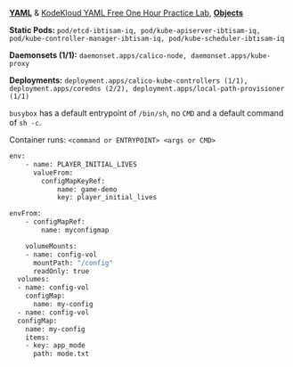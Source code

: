 [**YAML**](https://github.com/ibtisam-iq/nectar/blob/main/yaml/README.md) & [KodeKloud YAML Free One Hour Practice Lab](https://kodekloud.com/pages/free-labs/kubernetes/yaml), [**Objects**](./01-core-concepts/objects.md)

**Static Pods:** `pod/etcd-ibtisam-iq, pod/kube-apiserver-ibtisam-iq, pod/kube-controller-manager-ibtisam-iq, pod/kube-scheduler-ibtisam-iq`

**Daemonsets (1/1):** `daemonset.apps/calico-node, daemonset.apps/kube-proxy`

**Deployments:** `deployment.apps/calico-kube-controllers (1/1), deployment.apps/coredns (2/2), deployment.apps/local-path-provisioner (1/1)`

`busybox` has a default entrypoint of `/bin/sh`, no `CMD` and a default command of `sh -c`.

Container runs: `<command or ENTRYPOINT> <args or CMD>`

```bash
env:
    - name: PLAYER_INITIAL_LIVES
      valueFrom:
        configMapKeyRef:
            name: game-demo           
            key: player_initial_lives
```

```bash
envFrom:
    - configMapRef:
        name: myconfigmap
```

```bash
    volumeMounts:
    - name: config-vol
      mountPath: "/config"
      readOnly: true
  volumes:
  - name: config-vol
    configMap:
      name: my-config
  - name: config-vol
  configMap:
    name: my-config
    items:
    - key: app_mode
      path: mode.txt
```